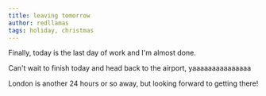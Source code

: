 ```yaml
---
title: leaving tomorrow
author: redllamas
tags: holiday, christmas
---
```


Finally, today is the last day of work and I'm almost done.

Can't wait to finish today and head back to the airport, yaaaaaaaaaaaaaaa

London is another 24 hours or so away, but looking forward to getting there!

